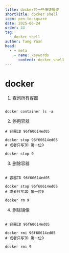 ```yaml
---
title: docker的一些快捷操作
shortTitle: docker shell
icon: pen-to-square
date: 2025-06-24
order: 33
tag: 
  - docker shell
auther: Tang Yuan
head:
  - - meta
    - name: keywords
      content: docker shell
---
```



# docker


1. 查询所有容器

```shell

docker container ls -a

```

2. 停用容器

```shell
# 容器ID 96f60614ed05

docker stop 96f60614ed05
# 或者只写ID 第一位9

docker stop 9

```
3. 删除容器
```shell

# 容器ID 96f60614ed05

docker stop 96f60614ed05
# 或者只写ID 第一位9

docker rm 9

```
4. 删除镜像

```shell

# 容器ID 96f60614ed05

docker rmi 96f60614ed05
# 或者只写ID 第一位9

docker rmi 9

```